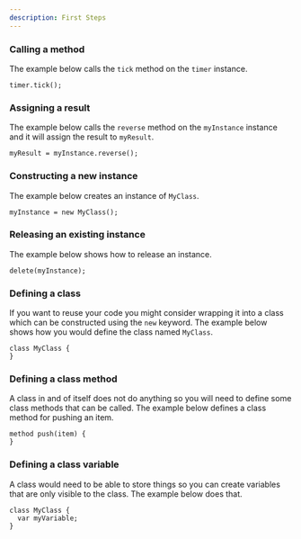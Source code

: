 ```yaml
---
description: First Steps
---
```


### Calling a  method

The example below calls the ```tick``` method on the ``timer`` instance.

  ```
  timer.tick();
  ```

### Assigning a result

The example below calls the ```reverse``` method on the ```myInstance``` instance and it will assign the result to ```myResult```.

  ```
  myResult = myInstance.reverse();
  ```

### Constructing a new instance

The example below creates an instance of ```MyClass```. 

  ```
  myInstance = new MyClass();
  ```

### Releasing an existing instance

The example below shows how to release an instance.

  ```
  delete(myInstance);
  ```

### Defining a class

If you want to reuse your code you might consider wrapping it into a class
which can be constructed using the `new` keyword. The example below shows how
you would define the class named ```MyClass```.

  ```
  class MyClass {
  }
  ```
### Defining a class method

A class in and of itself does not do anything so you will need to define some 
class methods that can be called. The example below defines a class method for
pushing an item.

  ```
  method push(item) {
  }
  ```

### Defining a class variable

A class would need to be able to store things so you can create variables that
are only visible to the class. The example below does that.

  ```
  class MyClass {
    var myVariable;
  }
  ```
